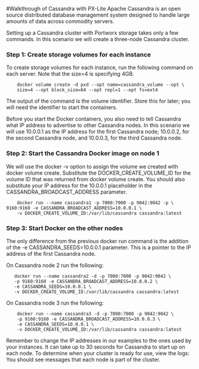 #Walkthrough of Cassandra with PX-Lite
Apache Cassandra is an open source distributed database management system designed to handle large amounts of data across commodity servers. 

Setting up a Cassandra cluster with Portworx storage takes only a few commands. In this scenario we will create a three-node Cassandra cluster. 
 
### Step 1: Create storage volumes for each instance
To create storage volumes for each instance, run the following command on each server. Note that the size=4 is specifying 4GB. 

```
    docker volume create -d pxd --opt name=cassandra_volume --opt \
    size=4 --opt block_size=64 --opt repl=1 --opt fs=ext4
```

The output of the command is the volume identifier. Store this for later; you will need the identifier to start the containers.


Before you start the Docker containers, you also need to tell Cassandra what IP address to advertise to other Cassandra nodes. In this scenario we will use 10.0.0.1 as the IP address for the first Cassandra node; 10.0.0.2, for the second Cassandra node, and 10.0.0.3, for the third Cassandra node.

### Step 2: Start the Cassandra Docker image on node 1
We will use the docker -v option to assign the volume we created with docker volume create. Substitute the DOCKER_CREATE_VOLUME_ID for the volume ID that was returned from docker volume create. You should also substitute your IP address for the 10.0.0.1 placeholder in the CASSANDRA_BROADCAST_ADDRESS parameter. 

```
    docker run --name cassandra1 -p 7000:7000 -p 9042:9042 -p \ 9160:9160 -e CASSANDRA_BROADCAST_ADDRESS=10.0.0.1 \
    -v DOCKER_CREATE_VOLUME_ID:/var/lib/cassandra cassandra:latest
```

### Step 3: Start Docker on the other nodes 
The only difference from the previous docker run command is the addition of the -e CASSANDRA_SEEDS=10.0.0.1 parameter. This is a pointer to the IP address of the first Cassandra node.  
  
 On Cassandra node 2 run the following:
 ```
    docker run --name cassandra2 -d -p 7000:7000 -p 9042:9042 \ 
    -p 9160:9160 -e CASSANDRA_BROADCAST_ADDRESS=10.0.0.2 \
    -e CASSANDRA_SEEDS=10.0.0.1 \
    -v DOCKER_CREATE_VOLUME_ID:/var/lib/cassandra cassandra:latest
```
On Cassandra node 3 run the following:
```
    docker run --name cassandra3 -d -p 7000:7000 -p 9042:9042 \ 
    -p 9160:9160 -e CASSANDRA_BROADCAST_ADDRESS=10.0.0.3 \
    -e CASSANDRA_SEEDS=10.0.0.1 \
    -v DOCKER_CREATE_VOLUME_ID:/var/lib/cassandra cassandra:latest
```
Remember to change the IP addresses in our examples to the ones used by your instances. It can take up to 30 seconds for Cassandra to start up on each node. To determine when your cluster is ready for use, view the logs: You should see messages that each node is part of the cluster.
